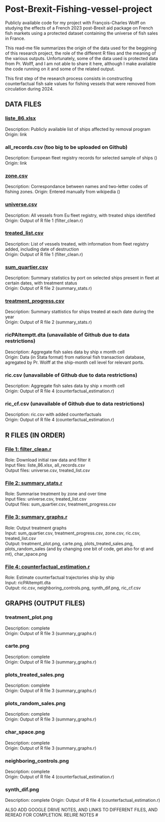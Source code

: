 # Post-Brexit-Fishing-vessel-project
Publicly available code for my project with François-Charles Wolff on studying  the effects of a French 2023 post-Brexit aid package on French fish markets using a protected dataset containing the universe of fish sales in France.

This read-me file summarizes the origin of the data used for the beggining of this research project, the role of the different R files and the meaning of the various outputs. Unfortunately, some of the data used is protected data from Pr. Wolff, and I am not able to share it here, although I make available the code running on it and some of the related output.

This first step of the research process consists in constructing counterfactual fish sale values for fishing vessels that were removed from circulation during 2024.

## DATA FILES

### [liste_86.xlsx](liste_86.xlsx)
Description: Publicly available list of ships affected by removal program  
Origin: link

### all_records.csv (too big to be uploaded on Github)
Description: European fleet registry records for selected sample of ships ()  
Origin: link

### [zone.csv](zone.csv)
Description: Correspondance between names and two-letter codes of fishing zones.
Origin: Entered manually from wikipedia ()

### [universe.csv](universe.csv)
Description: All vessels from Eu fleet registry, with treated ships identified  
Origin: Output of R file 1 (filter_clean.r)

### [treated_list.csv](treated_list.csv)
Description: List of vessels treated, with information from fleet registry added, including date of destruction  
Origin: Output of R file 1 (filter_clean.r)

### [sum_quartier.csv](sum_quartier.csv)
Description: Summary statistics by port on selected ships present in fleet at certain dates, with treatment status  
Origin: Output of R file 2 (summary_stats.r)

### [treatment_progress.csv](treatment_progress.csv)
Description: Summary stattistics for ships treated at each date during the year  
Origin: Output of R file 2 (summary_stats.r)

### ricPAItemptt.dta (unavailable of Github due to data restrictions)
Description: Aggregate fish sales data by ship x month cell  
Origin: Data (in Stata format) from national fish transaction database, agregated by Pr. Wolff at the ship-month cell level for relevant ports.

### ric.csv (unavailable of Github due to data restrictions)
Description: Aggregate fish sales data by ship x month cell  
Origin: Output of R file 4 (counterfactual_estimation.r)

### ric_cf.csv (unavailable of Github due to data restrictions)
Description: ric.csv with added counterfactuals  
Origin: Output of R file 4 (counterfactual_estimation.r)

## R FILES (IN ORDER)

###  [File 1: filter_clean.r](filter_clean.R)
Role:  Download initial raw data and filter it  
Input files: liste_86.xlsx, all_records.csv  
Output files: universe.csv, treated_list.csv  

### [File 2: summary_stats.r](summary_stats.R)
Role: Summarise treatment by zone and over time  
Input files: universe.csv, treated_list.csv  
Output files: sum_quartier.csv, treatment_progress.csv  

### [File 3: summary_graphs.r](summary_graphs.r)
Role: Output treatment graphs  
Input: sum_quartier.csv, treatment_progress.csv, zone.csv, ric.csv, treated_list.csv  
Output: treatment_plot.png, carte.png, plots_treated_sales.png, plots_random_sales (and by changing one bit of code, get also for qt and mt), char_space.png  

### [File 4: counterfactual_estimation.r](counterfactual_estimation.R)
Role: Estimate counterfactual trajectories ship by ship  
Input: ricPAItemptt.dta  
Output: ric.csv, neighboring_controls.png, synth_dif.png, ric_cf.csv  

## GRAPHS (OUTPUT FILES)

### treatment_plot.png
Description: complete  
Origin: Output of R file 3 (summary_graphs.r)

### carte.png
Description: complete  
Origin: Output of R file 3 (summary_graphs.r)

### plots_treated_sales.png
Description: complete  
Origin: Output of R file 3 (summary_graphs.r)

### plots_random_sales.png
Description: complete  
Origin: Output of R file 3 (summary_graphs.r)

### char_space.png
Description: complete  
Origin: Output of R file 3 (summary_graphs.r)

### neighboring_controls.png
Description: complete  
Origin: Output of R file 4 (counterfactual_estimation.r)

### synth_dif.png
Description: complete
Origin: Output of R file 4 (counterfactual_estimation.r)

ALSO ADD GOOGLE DRIVE NOTES, AND LINKS TO DIFFERENT FILES, AND REREAD FOR COMPLETION. RELIRE NOTES #
